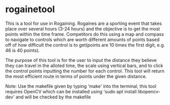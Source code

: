 # rogainetool
This is a tool for use in Rogaining. Rogaines are a sporting event that takes place over several hours (3-24 hours) and the objective is to get the most points within the time frame. Competitors do this using a map and compass to navigate to controls which are worth different amounts of points based off of how difficult the control is to get(points are 10 times the first digit, e.g. 46 is 40 points). 

The purpose of this tool is for the user to input the distance they believe they can travel in the alloted time, the scale using vertical bars, and to click the control points inputting the number for each control. This tool will return the most efficient route in terms of points under the given distance.

Note: Use the makefile given by typing 'make' into the terminal, this tool requires OpenCV which can be installed using 'sudo apt install libopencv-dev' and will be checked by the makefile